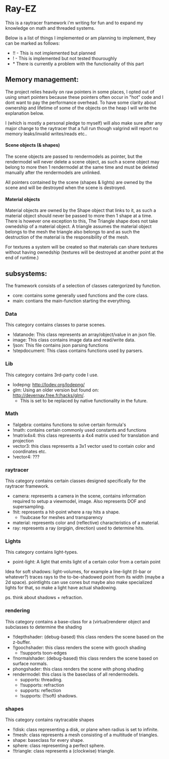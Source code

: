 # Ray-EZ
This is a raytracer framework i'm writing for fun and to expand my knowledge on math and threaded systems.

Below is a list of things I implemented or am planning to implement, they can be marked as follows:
* !! - This is not implemented but planned
* ! - This is implemented but not tested thouroughly
* \* There is currently a problem with the functionality of this part

## Memory management:
The project relies heavily on raw pointers in some places, I opted out of using smart pointers because these pointers often occur in "hot" code and I dont want to pay the performance overhead. To have some clarity about ownership and lifetime of some of the objects on the heap I will write the explanation below.

I (which is mostly a personal pledge to myself) will also make sure after any major change to the raytracer that a full run though valgrind will report no memory leaks/invalid writes/reads etc..

#### Scene objects (& shapes)
The scene objects are passed to rendermodels as pointer, but the rendermodel will never delete a scene object, as such a scene object may belong to more then 1 rendermodel at the same time and must be deleted manually after the rendermodels are unlinked.

All pointers contained by the scene (shapes & lights) are owned by the scene and will be destroyed when the scene is destroyed.

#### Material objects
Material objects are owned by the Shape object that links to it, as such a material object should never be passed to more then 1 shape at a time. There is however one exception to this, The Triangle shape does not take ownedship of a material object. A triangle assumes the material object belongs to the mesh the triangle also belongs to and as such the destruction of the material is the responsibility of the mesh.

For textures a system will be created so that materials can share textures without having ownedship (textures will be destroyed at another point at the end of runtime.)

## subsystems:
The framework consists of a selection of classes catergorized by function.
* core: contains some generally used functions and the core class.
* main: contians the main-function starting the everything.

### Data
This category contains classes to parse scenes.
* !datanode: This class represents an array/object/value in an json file.
* image: This class contains image data and read/write data.
* !json: This file contains json parsing functions
* !stepdocument: This class contains functions used by parsers.

### Lib
This category contains 3rd-party code I use.
 * lodepng: http://lodev.org/lodepng/
 * glm: Using an older version but found on: http://devernay.free.fr/hacks/glm/.
    + This is set to be replaced by native functionality in the future.

### Math
* !!algebra: contains functions to solve certain formula's
* !math: contains certain commonly used constants and functions
* !matrix4x4: this class represents a 4x4 matrix used for translation and projection
* vector3: this class represents a 3x1 vector used to contain color and coordinates etc.
* !vector4: ???

### raytracer
This category contains certain classes designed specifically for the raytracer framework.
* camera: represents a camera in the scene, contains information required to setup a viewmodel, image. Also represents DOF and supersampling.
* !hit: represents a hit-point where a ray hits a shape.
    + !!subcase for meshes and transparency
* material: represents color and (reflective) characteristics of a material.
* ray: represents a ray (orgigin, direction) used to determine hits.


### Lights
This category contains light-types.
* point-light: A light that emits light of a certain color from a certain point

Idea for soft shadows: light-volumes, for example a line-light (tl-bar or whatever?) traces rays to the to-be-shadowed point from its width (maybe a 2d space). pointlights can use cones but maybe also make specialized lights for that, so make a light have actual shadowing.

ps. think about shadows + refraction.

### rendering
This category contains a base-class for a (virtual)renderer object and subclasses to determine the shading
* !!depthshader: (debug-based) this class renders the scene based on the z-buffer.
* !!goochshader: this class renders the scene with gooch shading
    + !!supports toon-edges
* !!normalshader: (debug-based) this class renders the scene based on surface normals.
* phongshader: this class renders the scene with phong shading
* rendermodel: this class is the baseclass of all rendermodels.
    + supports: threading.
    + !!supports: refraction
    + supports: reflection
    + !supports: (!!soft) shadows.

### shapes
This category contains raytracable shapes
* !!disk: class representing a disk, or plane when radius is set to infinite.
* !!mesh: class represents a mesh consisting of a multitude of triangles.
* shape: baseclass for every shape.
* sphere: class representing a perfect sphere.
* !!triangle: class represents a (clockwise) triangle.
